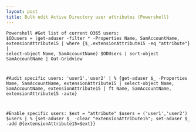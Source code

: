 ```yaml
---
layout: post
title: Bulk edit Active Directory user attributes (Powershell)
---
```


<code></code><code>Powershell
#Get list of current O365 users:
$ODusers = (get-aduser -filter * -Properties Name, SamAccountName, extensionAttribute15 | where {$_.extensionAttribute15 -eq "attribute"} | select-object Name, SamAccountName)
$ODUsers | sort-object SamAccountName | Out-Gridview

#Audit specific users:
'user1','user2' | % {get-aduser $_ -Properties Name, SamAccountName, extensionAttribute15 | select-object Name, SamAccountName, extensionAttribute15 | ft Name, SamAccountName, extensionAttribute15 -auto}

#Enable specific users:
$ext = "attribute"
$users = ('user1','user2')
$users | % {set-aduser $_ -clear "extensionAttribute15"; set-aduser $_ -add @{extensionAttribute15=$ext}}
<code></code></code>
